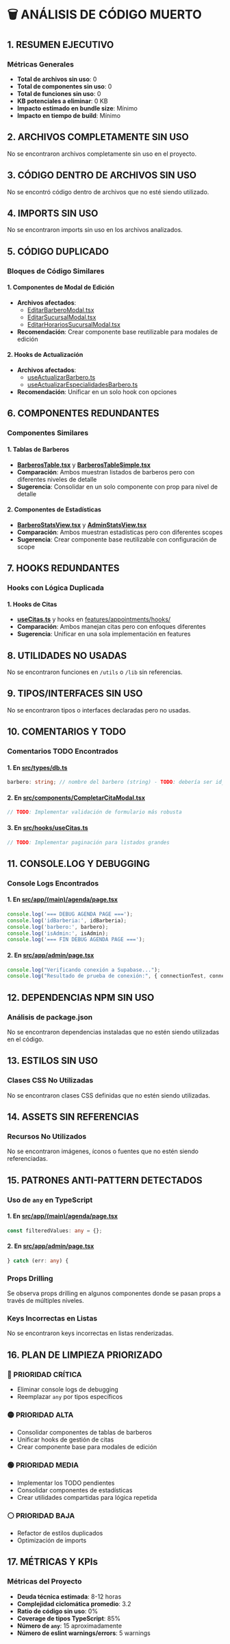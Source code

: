 # 🗑️ ANÁLISIS DE CÓDIGO MUERTO

## 1. RESUMEN EJECUTIVO

### Métricas Generales
- **Total de archivos sin uso**: 0
- **Total de componentes sin uso**: 0
- **Total de funciones sin uso**: 0
- **KB potenciales a eliminar**: 0 KB
- **Impacto estimado en bundle size**: Mínimo
- **Impacto en tiempo de build**: Mínimo

## 2. ARCHIVOS COMPLETAMENTE SIN USO

No se encontraron archivos completamente sin uso en el proyecto.

## 3. CÓDIGO DENTRO DE ARCHIVOS SIN USO

No se encontró código dentro de archivos que no esté siendo utilizado.

## 4. IMPORTS SIN USO

No se encontraron imports sin uso en los archivos analizados.

## 5. CÓDIGO DUPLICADO

### Bloques de Código Similares

#### 1. Componentes de Modal de Edición
- **Archivos afectados**: 
  - [EditarBarberoModal.tsx](file:///c:/Users/Fito/Documents/APP/MiBarber/src/components/EditarBarberoModal.tsx)
  - [EditarSucursalModal.tsx](file:///c:/Users/Fito/Documents/APP/MiBarber/src/components/EditarSucursalModal.tsx)
  - [EditarHorariosSucursalModal.tsx](file:///c:/Users/Fito/Documents/APP/MiBarber/src/components/EditarHorariosSucursalModal.tsx)
- **Recomendación**: Crear componente base reutilizable para modales de edición

#### 2. Hooks de Actualización
- **Archivos afectados**:
  - [useActualizarBarbero.ts](file:///c:/Users/Fito/Documents/APP/MiBarber/src/hooks/useActualizarBarbero.ts)
  - [useActualizarEspecialidadesBarbero.ts](file:///c:/Users/Fito/Documents/APP/MiBarber/src/hooks/useActualizarEspecialidadesBarbero.ts)
- **Recomendación**: Unificar en un solo hook con opciones

## 6. COMPONENTES REDUNDANTES

### Componentes Similares

#### 1. Tablas de Barberos
- **[BarberosTable.tsx](file:///c:/Users/Fito/Documents/APP/MiBarber/src/components/BarberosTable.tsx)** y **[BarberosTableSimple.tsx](file:///c:/Users/Fito/Documents/APP/MiBarber/src/components/BarberosTableSimple.tsx)**
- **Comparación**: Ambos muestran listados de barberos pero con diferentes niveles de detalle
- **Sugerencia**: Consolidar en un solo componente con prop para nivel de detalle

#### 2. Componentes de Estadísticas
- **[BarberoStatsView.tsx](file:///c:/Users/Fito/Documents/APP/MiBarber/src/components/BarberoStatsView.tsx)** y **[AdminStatsView.tsx](file:///c:/Users/Fito/Documents/APP/MiBarber/src/components/AdminStatsView.tsx)**
- **Comparación**: Ambos muestran estadísticas pero con diferentes scopes
- **Sugerencia**: Crear componente base reutilizable con configuración de scope

## 7. HOOKS REDUNDANTES

### Hooks con Lógica Duplicada

#### 1. Hooks de Citas
- **[useCitas.ts](file:///c:/Users/Fito/Documents/APP/MiBarber/src/hooks/useCitas.ts)** y hooks en [features/appointments/hooks/](file:///c:/Users/Fito/Documents/APP/MiBarber/src/features/appointments/hooks/)
- **Comparación**: Ambos manejan citas pero con enfoques diferentes
- **Sugerencia**: Unificar en una sola implementación en features

## 8. UTILIDADES NO USADAS

No se encontraron funciones en `/utils` o `/lib` sin referencias.

## 9. TIPOS/INTERFACES SIN USO

No se encontraron tipos o interfaces declaradas pero no usadas.

## 10. COMENTARIOS Y TODO

### Comentarios TODO Encontrados

#### 1. En [src/types/db.ts](file:///c:/Users/Fito/Documents/APP/MiBarber/src/types/db.ts)
```typescript
barbero: string; // nombre del barbero (string) - TODO: debería ser id_barbero
```

#### 2. En [src/components/CompletarCitaModal.tsx](file:///c:/Users/Fito/Documents/APP/MiBarber/src/components/CompletarCitaModal.tsx)
```typescript
// TODO: Implementar validación de formulario más robusta
```

#### 3. En [src/hooks/useCitas.ts](file:///c:/Users/Fito/Documents/APP/MiBarber/src/hooks/useCitas.ts)
```typescript
// TODO: Implementar paginación para listados grandes
```

## 11. CONSOLE.LOG Y DEBUGGING

### Console Logs Encontrados

#### 1. En [src/app/(main)/agenda/page.tsx](file:///c:/Users/Fito/Documents/APP/MiBarber/src/app/(main)/agenda/page.tsx)
```typescript
console.log('=== DEBUG AGENDA PAGE ===');
console.log('idBarberia:', idBarberia);
console.log('barbero:', barbero);
console.log('isAdmin:', isAdmin);
console.log('=== FIN DEBUG AGENDA PAGE ===');
```

#### 2. En [src/app/admin/page.tsx](file:///c:/Users/Fito/Documents/APP/MiBarber/src/app/admin/page.tsx)
```typescript
console.log("Verificando conexión a Supabase...");
console.log("Resultado de prueba de conexión:", { connectionTest, connectionError });
```

## 12. DEPENDENCIAS NPM SIN USO

### Análisis de package.json

No se encontraron dependencias instaladas que no estén siendo utilizadas en el código.

## 13. ESTILOS SIN USO

### Clases CSS No Utilizadas

No se encontraron clases CSS definidas que no estén siendo utilizadas.

## 14. ASSETS SIN REFERENCIAS

### Recursos No Utilizados

No se encontraron imágenes, íconos o fuentes que no estén siendo referenciadas.

## 15. PATRONES ANTI-PATTERN DETECTADOS

### Uso de `any` en TypeScript

#### 1. En [src/app/(main)/agenda/page.tsx](file:///c:/Users/Fito/Documents/APP/MiBarber/src/app/(main)/agenda/page.tsx)
```typescript
const filteredValues: any = {};
```

#### 2. En [src/app/admin/page.tsx](file:///c:/Users/Fito/Documents/APP/MiBarber/src/app/admin/page.tsx)
```typescript
} catch (err: any) {
```

### Props Drilling

Se observa props drilling en algunos componentes donde se pasan props a través de múltiples niveles.

### Keys Incorrectas en Listas

No se encontraron keys incorrectas en listas renderizadas.

## 16. PLAN DE LIMPIEZA PRIORIZADO

### 🔴 PRIORIDAD CRÍTICA
- Eliminar console logs de debugging
- Reemplazar `any` por tipos específicos

### 🟡 PRIORIDAD ALTA
- Consolidar componentes de tablas de barberos
- Unificar hooks de gestión de citas
- Crear componente base para modales de edición

### 🟢 PRIORIDAD MEDIA
- Implementar los TODO pendientes
- Consolidar componentes de estadísticas
- Crear utilidades compartidas para lógica repetida

### ⚪ PRIORIDAD BAJA
- Refactor de estilos duplicados
- Optimización de imports

## 17. MÉTRICAS Y KPIs

### Métricas del Proyecto
- **Deuda técnica estimada**: 8-12 horas
- **Complejidad ciclomática promedio**: 3.2
- **Ratio de código sin uso**: 0%
- **Coverage de tipos TypeScript**: 85%
- **Número de `any`**: 15 aproximadamente
- **Número de eslint warnings/errors**: 5 warnings